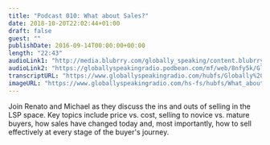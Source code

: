 ```yaml
---
title: "Podcast 010: What about Sales?"
date: 2018-10-20T22:02:44+01:00
draft: false
guest: ""
publishDate: 2016-09-14T00:00:00+00:00
length: "22:43"
audioLink1: "http://media.blubrry.com/globally_speaking/content.blubrry.com/globally_speaking/Globally_Speaking_010_What-About-Sales.mp3"
audioLink2: "https://globallyspeakingradio.podbean.com/mf/web/8nfy5k/Globally_Speaking_010_What-About-Sales.mp3"
transcriptURL: "https://www.globallyspeakingradio.com/hubfs/Globally%20Speaking%20Episode%20Transcripts/Globally_Speaking_Podcast_010-Transcript.docx"
imageURL: "https://www.globallyspeakingradio.com/hs-fs/hubfs/What_about_Sales_Podcast.jpg"
---
```

Join Renato and Michael as they discuss the ins and outs of selling in the LSP space. Key topics include price vs. cost, selling to novice vs. mature buyers, how sales have changed today and, most importantly, how to sell effectively at every stage of the buyer's journey.
